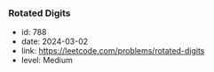 ### Rotated Digits

* id: 788
* date: 2024-03-02
* link: https://leetcode.com/problems/rotated-digits
* level: Medium
